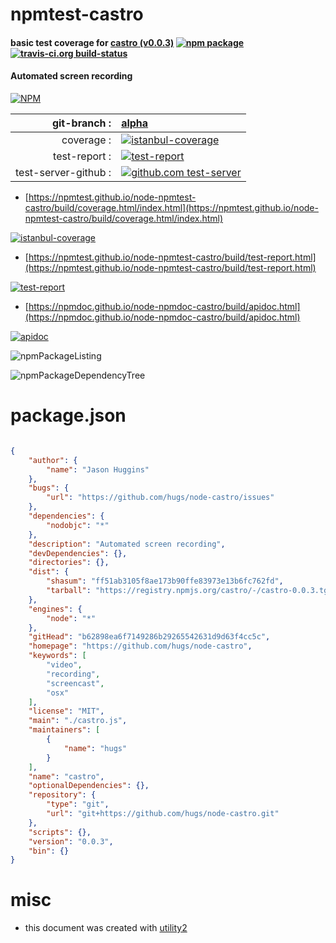# npmtest-castro

#### basic test coverage for  [castro (v0.0.3)](https://github.com/hugs/node-castro)  [![npm package](https://img.shields.io/npm/v/npmtest-castro.svg?style=flat-square)](https://www.npmjs.org/package/npmtest-castro) [![travis-ci.org build-status](https://api.travis-ci.org/npmtest/node-npmtest-castro.svg)](https://travis-ci.org/npmtest/node-npmtest-castro)

#### Automated screen recording

[![NPM](https://nodei.co/npm/castro.png?downloads=true&downloadRank=true&stars=true)](https://www.npmjs.com/package/castro)

| git-branch : | [alpha](https://github.com/npmtest/node-npmtest-castro/tree/alpha)|
|--:|:--|
| coverage : | [![istanbul-coverage](https://npmtest.github.io/node-npmtest-castro/build/coverage.badge.svg)](https://npmtest.github.io/node-npmtest-castro/build/coverage.html/index.html)|
| test-report : | [![test-report](https://npmtest.github.io/node-npmtest-castro/build/test-report.badge.svg)](https://npmtest.github.io/node-npmtest-castro/build/test-report.html)|
| test-server-github : | [![github.com test-server](https://npmtest.github.io/node-npmtest-castro/GitHub-Mark-32px.png)](https://npmtest.github.io/node-npmtest-castro/build/app/index.html) | | build-artifacts : | [![build-artifacts](https://npmtest.github.io/node-npmtest-castro/glyphicons_144_folder_open.png)](https://github.com/npmtest/node-npmtest-castro/tree/gh-pages/build)|

- [https://npmtest.github.io/node-npmtest-castro/build/coverage.html/index.html](https://npmtest.github.io/node-npmtest-castro/build/coverage.html/index.html)

[![istanbul-coverage](https://npmtest.github.io/node-npmtest-castro/build/screenCapture.buildCi.browser.%252Ftmp%252Fbuild%252Fcoverage.lib.html.png)](https://npmtest.github.io/node-npmtest-castro/build/coverage.html/index.html)

- [https://npmtest.github.io/node-npmtest-castro/build/test-report.html](https://npmtest.github.io/node-npmtest-castro/build/test-report.html)

[![test-report](https://npmtest.github.io/node-npmtest-castro/build/screenCapture.buildCi.browser.%252Ftmp%252Fbuild%252Ftest-report.html.png)](https://npmtest.github.io/node-npmtest-castro/build/test-report.html)

- [https://npmdoc.github.io/node-npmdoc-castro/build/apidoc.html](https://npmdoc.github.io/node-npmdoc-castro/build/apidoc.html)

[![apidoc](https://npmdoc.github.io/node-npmdoc-castro/build/screenCapture.buildCi.browser.%252Ftmp%252Fbuild%252Fapidoc.html.png)](https://npmdoc.github.io/node-npmdoc-castro/build/apidoc.html)

![npmPackageListing](https://npmtest.github.io/node-npmtest-castro/build/screenCapture.npmPackageListing.svg)

![npmPackageDependencyTree](https://npmtest.github.io/node-npmtest-castro/build/screenCapture.npmPackageDependencyTree.svg)



# package.json

```json

{
    "author": {
        "name": "Jason Huggins"
    },
    "bugs": {
        "url": "https://github.com/hugs/node-castro/issues"
    },
    "dependencies": {
        "nodobjc": "*"
    },
    "description": "Automated screen recording",
    "devDependencies": {},
    "directories": {},
    "dist": {
        "shasum": "ff51ab3105f8ae173b90ffe83973e13b6fc762fd",
        "tarball": "https://registry.npmjs.org/castro/-/castro-0.0.3.tgz"
    },
    "engines": {
        "node": "*"
    },
    "gitHead": "b62898ea6f7149286b29265542631d9d63f4cc5c",
    "homepage": "https://github.com/hugs/node-castro",
    "keywords": [
        "video",
        "recording",
        "screencast",
        "osx"
    ],
    "license": "MIT",
    "main": "./castro.js",
    "maintainers": [
        {
            "name": "hugs"
        }
    ],
    "name": "castro",
    "optionalDependencies": {},
    "repository": {
        "type": "git",
        "url": "git+https://github.com/hugs/node-castro.git"
    },
    "scripts": {},
    "version": "0.0.3",
    "bin": {}
}
```



# misc
- this document was created with [utility2](https://github.com/kaizhu256/node-utility2)
